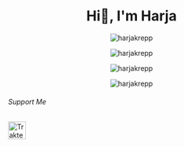 
<h1 align="center">Hi👋, I'm Harja</h1>

<p align="center"><img src="https://komarev.com/ghpvc/?username=harjakrepp&label=Profile%20views&color=0e75b6&style=flat" alt="harjakrepp" /></p>
<p align="center"><img src="https://github-readme-stats.vercel.app/api/top-langs/?username=harjakrepp&show_icons=true&theme=tokyonight&layout=compact" alt="harjakrepp"></p>
<p align="center"><img src="https://github-readme-stats.vercel.app/api?username=harjakrepp&show_icons=true&theme=tokyonight" alt="harjakrepp"></p>
<p align="center"><img src="https://github-readme-streak-stats.herokuapp.com?user=harjakrepp&theme=github-dark-blue" alt="harjakrepp"></img></p>

<h6>Support Me</h6>
<a href="https://trakteer.id/harjakrepp/tip" target="_blank">
<img id="wse-buttons-preview" src="https://cdn.trakteer.id/images/embed/trbtn-red-1.png" height="36" style="border: 0px; height: 36px;" alt="Trakteer Saya"></a>
